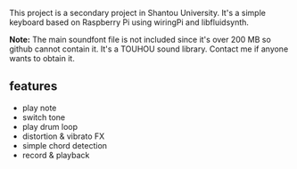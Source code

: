 This project is a secondary project in Shantou University. It's a simple keyboard based on Raspberry Pi using wiringPi and libfluidsynth. 

**Note:** The main soundfont file is not included since it's over 200 MB so github cannot contain it. It's a TOUHOU sound library. Contact me if anyone wants to obtain it.

## features
* play note
* switch tone
* play drum loop
* distortion & vibrato FX
* simple chord detection
* record & playback
